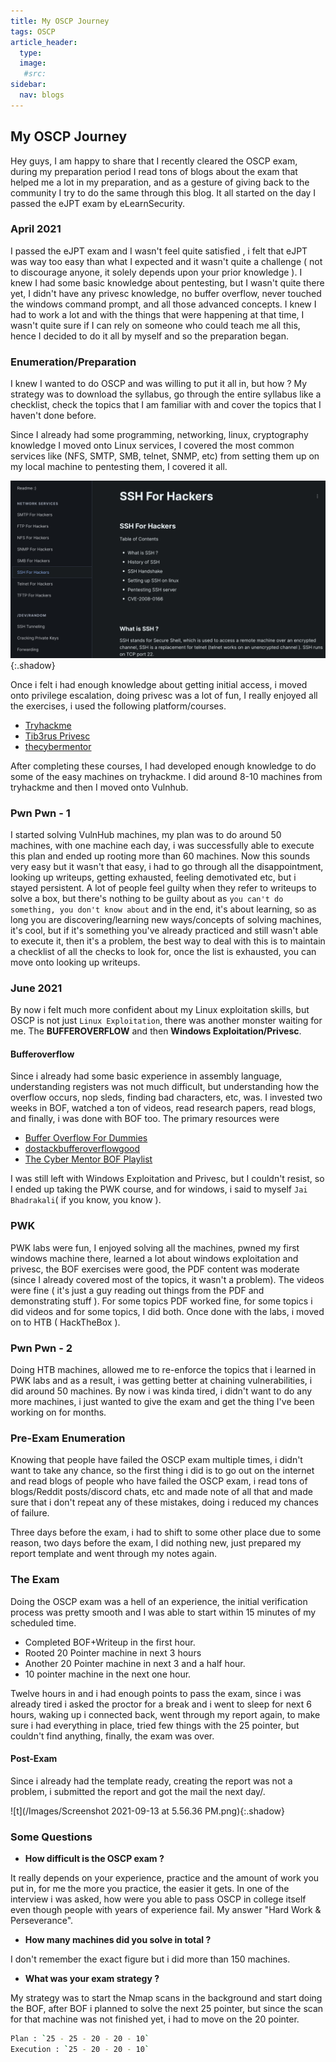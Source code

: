 ```yaml
---
title: My OSCP Journey
tags: OSCP
article_header:
  type: 
  image:
   #src: 
sidebar: 
  nav: blogs
---
```



## My OSCP Journey 

Hey guys, I am happy to share that I recently cleared the OSCP exam, during my preparation period I read tons of blogs about the exam that helped me a lot in my preparation, and as a gesture of giving back to the community I try to do the same through this blog. It all started on the day I passed the eJPT exam by eLearnSecurity.

### April 2021
I passed the eJPT exam and I wasn't feel quite satisfied , i felt that eJPT was way too easy than what I expected and it wasn't quite a challenge ( not to discourage anyone, it solely depends upon your prior knowledge ). I knew I had some basic knowledge about pentesting, but I wasn't quite there yet, I didn't have any privesc knowledge, no buffer overflow, never touched the windows command prompt, and all those advanced concepts. I knew I had to work a lot and with the things that were happening at that time, I wasn't quite sure if I can rely on someone who could teach me all this, hence I decided to do it all by myself and so the preparation began. 

### Enumeration/Preparation
I knew I wanted to do OSCP and was willing to put it all in, but how ? 
My strategy was to download the syllabus, go through the entire syllabus like a checklist, check the topics that I am familiar with and cover the topics that I haven't done before. 

Since I already had some programming, networking, linux, cryptography knowledge I moved onto Linux services, I covered the most common services like (NFS, SMTP, SMB, telnet, SNMP, etc) from setting them up on my local machine to pentesting them, I covered it all. 

![t](/Images/ssh_oscp.png){:.shadow}

Once i felt i had enough knowledge about getting initial access, i moved onto privilege escalation, doing privesc was a lot of fun, I really enjoyed all the exercises, i used the following platform/courses.

- [Tryhackme](https://tryhackme.com/)
- [Tib3rus Privesc](https://hackersacademy.com/courses/privilege-escalation-oscp-windows-linux-bundle?coupon=TWITTER)
- [thecybermentor](https://academy.tcm-sec.com/courses?query=privilege+escalation)

After completing these courses, I had developed enough knowledge to do some of the easy machines on tryhackme. I did around 8-10 machines from tryhackme and then I moved onto Vulnhub.

### Pwn Pwn - 1
I started solving VulnHub machines, my plan was to do around 50 machines, with one machine each day,  i was successfully able to execute this plan and ended up rooting more than 60 machines. 
Now this sounds very easy but it wasn't that easy, i had to go through all the disappointment, looking up writeups, getting exhausted, feeling demotivated etc, but i stayed persistent.
A lot of people feel guilty when they refer to writeups to solve a box, but there's nothing to be guilty about as `you can't do something, you don't know about` and in the end, it's about learning, so as long you are discovering/learning new ways/concepts of solving machines, it's cool, but if it's something you've already practiced and still wasn't able to execute it, then it's a problem, the best way to deal with this is to maintain a checklist of all the checks to look for, once the list is exhausted,  you can move onto looking up writeups.

### June 2021
By now i felt much more confident about my Linux exploitation skills, but OSCP is not just `Linux Exploitation`, there was another monster waiting for me. The **BUFFEROVERFLOW** and then **Windows Exploitation/Privesc**.

#### Bufferoverflow
Since i already had some basic experience in assembly language, understanding registers was not much difficult, but understanding how the overflow occurs, nop sleds, finding bad characters, etc, was. I invested two weeks in BOF, watched a ton of videos, read research papers, read blogs, and finally, i was done with BOF too. The primary resources were

- [Buffer Overflow For Dummies](https://www.sans.org/white-papers/481/)
- [dostackbufferoverflowgood](https://github.com/justinsteven/dostackbufferoverflowgood)
- [The Cyber Mentor BOF Playlist](https://youtube.com/playlist?list=PLLKT__MCUeix3O0DPbmuaRuR_4Hxo4m3G&si=3zZAIFDeBCNKs9xr)

I was still left with Windows Exploitation and Privesc, but I couldn't resist, so I ended up taking the PWK course, and for windows, i said to myself `Jai Bhadrakali`( if you know, you know ).

### PWK
PWK labs were fun, I enjoyed solving all the machines, pwned my first windows machine there, learned a lot about windows exploitation and privesc, the BOF exercises were good, the PDF content was moderate (since I already covered most of the topics, it wasn't a problem). The videos were fine ( it's just a guy reading out things from the PDF and demonstrating stuff ). For some topics PDF worked fine, for some topics i did videos and for some topics, I did both. Once done with the labs, i moved on to HTB ( HackTheBox ).

### Pwn Pwn - 2
Doing HTB machines, allowed me to re-enforce the topics that i learned in PWK labs and as a result, i was getting better at chaining vulnerabilities, i did around 50 machines. By now i was kinda tired, i didn't want to do any more machines, i just wanted to give the exam and get the thing I've been working on for months.

### Pre-Exam Enumeration
Knowing that people have failed the OSCP exam multiple times, i didn't want to take any chance, so the first thing i did is to go out on the internet and read blogs of people who have failed the OSCP exam, i read tons of blogs/Reddit posts/discord chats, etc and made note of all that and made sure that i don't repeat any of these mistakes, doing i reduced my chances of failure. 

Three days before the exam, i had to shift to some other place due to some reason, two days before the exam, I did nothing new, just prepared my report template and went through my notes again.

### The Exam
Doing the OSCP exam was a hell of an experience, the initial verification process was pretty smooth and I was able to start within 15 minutes of my scheduled time.

- Completed BOF+Writeup in the first hour.
- Rooted 20 Pointer machine in next 3 hours
- Another 20 Pointer machine in next 3 and a half hour.
- 10 pointer machine in the next one hour.

Twelve hours in and i had enough points to pass the exam, since i was already tired i asked the proctor for a break and i went to sleep for next 6 hours, waking up i connected back, went through my report again, to make sure i had everything in place, tried few things with the 25 pointer, but couldn't find anything, finally, the exam was over.

#### Post-Exam
Since i already had the template ready, creating the report was not a problem, i submitted the report and got the mail the next day/.

![t](/Images/Screenshot 2021-09-13 at 5.56.36 PM.png){:.shadow}


### Some Questions
- **How difficult is the OSCP exam ?**

It really depends on your experience, practice and the amount of work you put in, for me the more you practice, the easier it gets. In one of the interview i was asked, how were you able to pass OSCP in college itself even though people with years of experience fail. My answer "Hard Work & Perseverance".

- **How many machines did you solve in total ?**

I don't remember the exact figure but i did more than 150 machines.

- **What was your exam strategy ?**

My strategy was to start the Nmap scans in the background and start doing the BOF, after BOF i planned to solve the next 25 pointer, but since the scan for that machine was not finished yet, i had to move on the 20 pointer.
  

  ```bash
  Plan : `25 - 25 - 20 - 20 - 10` 
  Execution : `25 - 20 - 20 - 10`
  ```